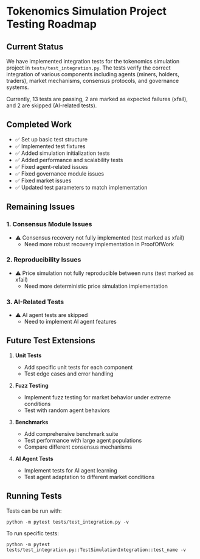 # Tokenomics Simulation Project Testing Roadmap

## Current Status

We have implemented integration tests for the tokenomics simulation project in `tests/test_integration.py`. The tests verify the correct integration of various components including agents (miners, holders, traders), market mechanisms, consensus protocols, and governance systems.

Currently, 13 tests are passing, 2 are marked as expected failures (xfail), and 2 are skipped (AI-related tests).

## Completed Work
- ✅ Set up basic test structure
- ✅ Implemented test fixtures
- ✅ Added simulation initialization tests
- ✅ Added performance and scalability tests
- ✅ Fixed agent-related issues
- ✅ Fixed governance module issues
- ✅ Fixed market issues
- ✅ Updated test parameters to match implementation

## Remaining Issues

### 1. Consensus Module Issues
- ⚠️ Consensus recovery not fully implemented (test marked as xfail)
  - Need more robust recovery implementation in ProofOfWork

### 2. Reproducibility Issues
- ⚠️ Price simulation not fully reproducible between runs (test marked as xfail)
  - Need more deterministic price simulation implementation

### 3. AI-Related Tests
- ⚠️ AI agent tests are skipped
  - Need to implement AI agent features

## Future Test Extensions

1. **Unit Tests**
   - Add specific unit tests for each component
   - Test edge cases and error handling

2. **Fuzz Testing**
   - Implement fuzz testing for market behavior under extreme conditions
   - Test with random agent behaviors

3. **Benchmarks**
   - Add comprehensive benchmark suite
   - Test performance with large agent populations
   - Compare different consensus mechanisms

4. **AI Agent Tests**
   - Implement tests for AI agent learning
   - Test agent adaptation to different market conditions

## Running Tests

Tests can be run with:
```
python -m pytest tests/test_integration.py -v
```

To run specific tests:
```
python -m pytest tests/test_integration.py::TestSimulationIntegration::test_name -v
``` 